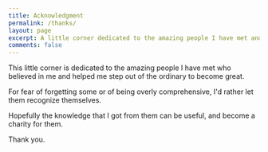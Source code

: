 ```yaml
---
title: Acknowledgment
permalink: /thanks/
layout: page
excerpt: A little corner dedicated to the amazing people I have met and who believed in me.
comments: false
---
```


This little corner is dedicated to the amazing people I have met who believed in me and helped me step out of the ordinary to become great.

For fear of forgetting some or of being overly comprehensive, I'd rather let them recognize themselves.

Hopefully the knowledge that I got from them can be useful, and become a charity for them.

Thank you.